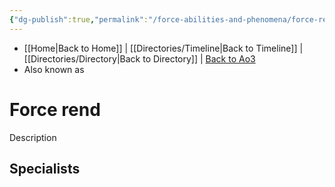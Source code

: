 ```yaml
---
{"dg-publish":true,"permalink":"/force-abilities-and-phenomena/force-rend/"}
---
```


- [[Home\|Back to Home]] | [[Directories/Timeline\|Back to Timeline]] | [[Directories/Directory\|Back to Directory]] | [Back to Ao3](https://archiveofourown.org/works/19334440/chapters/45992584)
- Also known as 

# Force rend
Description

**Specialists**
- 